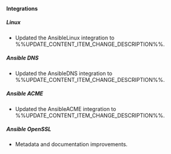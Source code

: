 
#### Integrations

##### Linux

- Updated the AnsibleLinux integration to %%UPDATE_CONTENT_ITEM_CHANGE_DESCRIPTION%%.

##### Ansible DNS

- Updated the AnsibleDNS integration to %%UPDATE_CONTENT_ITEM_CHANGE_DESCRIPTION%%.

##### Ansible ACME

- Updated the AnsibleACME integration to %%UPDATE_CONTENT_ITEM_CHANGE_DESCRIPTION%%.

##### Ansible OpenSSL

- Metadata and documentation improvements.
